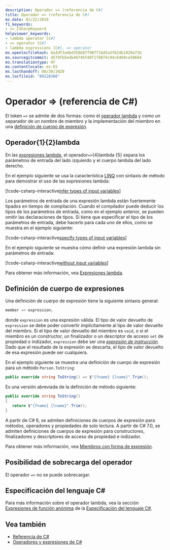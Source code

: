 ```yaml
---
description: Operador => (referencia de C#)
title: Operador => (referencia de C#)
ms.date: 01/22/2019
f1_keywords:
- =>_CSharpKeyword
helpviewer_keywords:
- lambda operator [C#]
- => operator [C#]
- lambda expressions [C#], => operator
ms.openlocfilehash: 6a4df3a4bd358b87f98ff1bd5a3f624b1029a73b
ms.sourcegitcommit: d579fb5e4b46745fd0f1f8874c94c6469ce58604
ms.translationtype: HT
ms.contentlocale: es-ES
ms.lasthandoff: 08/30/2020
ms.locfileid: "89128366"
---
```

# <a name="-operator-c-reference"></a>Operador => (referencia de C#)

El token `=>` se admite de dos formas: como el [operador lambda](#lambda-operator) y como un separador de un nombre de miembro y la implementación del miembro en una [definición de cuerpo de expresión](#expression-body-definition).

## <a name="lambda-operator"></a>Operador{1}{2}lambda

En las [expresiones lambda](lambda-expressions.md), el operador`=>`{4}lambda {5} separa los parámetros de entrada del lado izquierdo y el cuerpo lambda del lado derecho.

En el ejemplo siguiente se usa la característica [LINQ](../../programming-guide/concepts/linq/index.md) con sintaxis de método para demostrar el uso de las expresiones lambda:

[!code-csharp-interactive[infer types of input variables](snippets/shared/LambdaOperator.cs#InferredTypes)]

Los parámetros de entrada de una expresión lambda están fuertemente tipados en tiempo de compilación. Cuando el compilador puede deducir los tipos de los parámetros de entrada, como en el ejemplo anterior, se pueden omitir las declaraciones de tipos. Si tiene que especificar el tipo de los parámetros de entrada, debe hacerlo para cada uno de ellos, como se muestra en el ejemplo siguiente:

[!code-csharp-interactive[specify types of input variables](snippets/shared/LambdaOperator.cs#ExplicitTypes)]

En el ejemplo siguiente se muestra cómo definir una expresión lambda sin parámetros de entrada:

[!code-csharp-interactive[without input variables](snippets/shared/LambdaOperator.cs#WithoutInput)]

Para obtener más información, vea [Expresiones lambda](lambda-expressions.md).

## <a name="expression-body-definition"></a>Definición de cuerpo de expresiones

Una definición de cuerpo de expresión tiene la siguiente sintaxis general:

```csharp
member => expression;
```

donde `expression` es una expresión válida. El tipo de valor devuelto de `expression` se debe poder convertir implícitamente al tipo de valor devuelto del miembro. Si el tipo de valor devuelto del miembro es `void`, o si el miembro es un constructor, un finalizador o un descriptor de acceso `set` de propiedad o indizador, `expression` debe ser una [*expresión de instrucción*](~/_csharplang/spec/statements.md#expression-statements). Dado que el resultado de la expresión se descarta, el tipo de valor devuelto de esa expresión puede ser cualquiera.

En el ejemplo siguiente se muestra una definición de cuerpo de expresión para un método `Person.ToString`:

```csharp
public override string ToString() => $"{fname} {lname}".Trim();
```

Es una versión abreviada de la definición de método siguiente:

```csharp
public override string ToString()
{
   return $"{fname} {lname}".Trim();
}
```

A partir de C# 6, se admiten definiciones de cuerpos de expresión para métodos, operadores y propiedades de solo lectura. A partir de C# 7.0, se admiten definiciones de cuerpos de expresión para constructores, finalizadores y descriptores de acceso de propiedad e indizador.

Para obtener más información, vea [Miembros con forma de expresión](../../programming-guide/statements-expressions-operators/expression-bodied-members.md).

## <a name="operator-overloadability"></a>Posibilidad de sobrecarga del operador

El operador `=>` no se puede sobrecargar.

## <a name="c-language-specification"></a>Especificación del lenguaje C#

Para más información sobre el operador lambda, vea la sección [Expresiones de función anónima](~/_csharplang/spec/expressions.md#anonymous-function-expressions) de la [Especificación del lenguaje C#](~/_csharplang/spec/introduction.md).

## <a name="see-also"></a>Vea también

- [Referencia de C#](../index.md)
- [Operadores y expresiones de C#](index.md)
